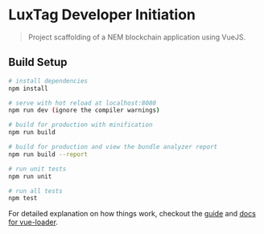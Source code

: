 # LuxTag Developer Initiation

> Project scaffolding of a NEM blockchain application using VueJS.

## Build Setup

``` bash
# install dependencies
npm install

# serve with hot reload at localhost:8080
npm run dev (ignore the compiler warnings)

# build for production with minification
npm run build

# build for production and view the bundle analyzer report
npm run build --report

# run unit tests
npm run unit

# run all tests
npm test
```

For detailed explanation on how things work, checkout the [guide](http://vuejs-templates.github.io/webpack/) and [docs for vue-loader](http://vuejs.github.io/vue-loader).
